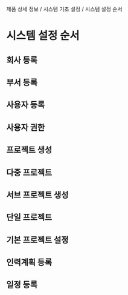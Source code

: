 <!--breadcrumb:제품 상세 정보 / 시스템 기초 설정 / 시스템 설정 순서--><span class="md-breadcrumb">제품 상세 정보 / 시스템 기초 설정 / 시스템 설정 순서</span>
# 시스템 설정 순서
<!--5th-h2-toc-->
## 회사 등록

## 부서 등록

## 사용자 등록

## 사용자 권한

## 프로젝트 생성

## 다중 프로젝트

## 서브 프로젝트 생성

## 단일 프로젝트

## 기본 프로젝트 설정

## 인력계획 등록

## 일정 등록

